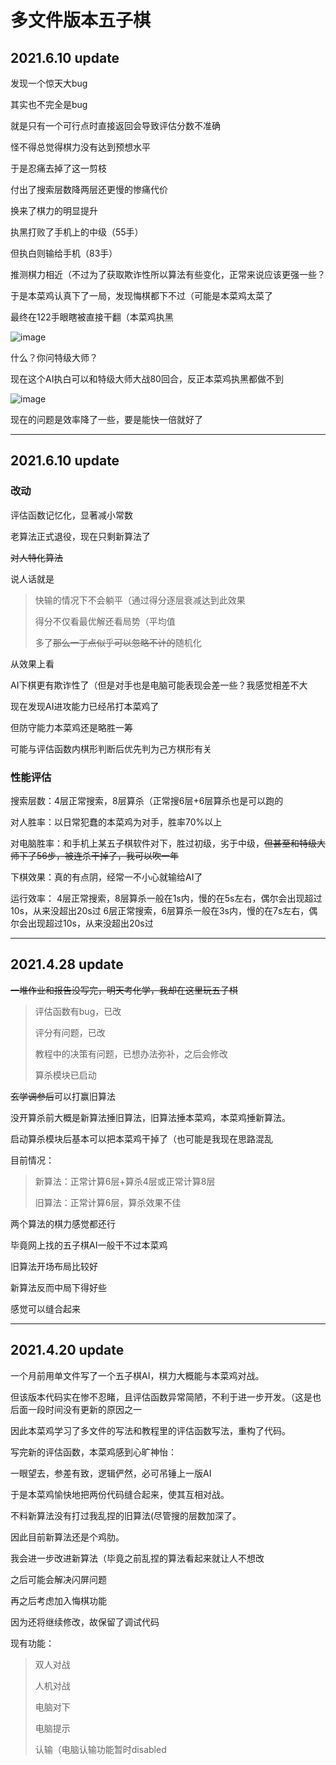 # 多文件版本五子棋
## 2021.6.10 update

发现一个惊天大bug

其实也不完全是bug

就是只有一个可行点时直接返回会导致评估分数不准确

怪不得总觉得棋力没有达到预想水平

于是忍痛去掉了这一剪枝

付出了搜索层数降两层还更慢的惨痛代价

换来了棋力的明显提升

执黑打败了手机上的中级（55手）

但执白则输给手机（83手）

推测棋力相近（不过为了获取欺诈性所以算法有些变化，正常来说应该更强一些？

于是本菜鸡认真下了一局，发现悔棋都下不过（可能是本菜鸡太菜了

最终在122手眼瞎被直接干翻（本菜鸡执黑

![image](https://user-images.githubusercontent.com/70872016/121470580-013cdf80-c9f1-11eb-889a-79b988c08431.png)

什么？你问特级大师？

现在这个AI执白可以和特级大师大战80回合，反正本菜鸡执黑都做不到

![image](https://user-images.githubusercontent.com/70872016/121470707-2e898d80-c9f1-11eb-8fb5-a69a4255f0b4.png)

现在的问题是效率降了一些，要是能快一倍就好了

---
## 2021.6.10 update
### 改动
评估函数记忆化，显著减小常数

老算法正式退役，现在只剩新算法了

~~对人特化算法~~

说人话就是

> 快输的情况下不会躺平（通过得分逐层衰减达到此效果
> 
> 得分不仅看最优解还看局势（平均值
> 
> 多了~~那么一丁点似乎可以忽略不计的~~随机化

从效果上看

AI下棋更有欺诈性了（但是对手也是电脑可能表现会差一些？我感觉相差不大

现在发现AI进攻能力已经吊打本菜鸡了

但防守能力本菜鸡还是略胜一筹

可能与评估函数内棋形判断后优先判为己方棋形有关

### 性能评估
搜索层数：4层正常搜索，8层算杀（正常搜6层+6层算杀也是可以跑的

对人胜率：以日常犯蠢的本菜鸡为对手，胜率70%以上

对电脑胜率：和手机上某五子棋软件对下，胜过初级，劣于中级，~~但甚至和特级大师下了56步，被连杀干掉了，我可以吹一年~~

下棋效果：真的有点阴，经常一不小心就输给AI了

运行效率：
4层正常搜索，8层算杀一般在1s内，慢的在5s左右，偶尔会出现超过10s，从来没超出20s过
6层正常搜索，6层算杀一般在3s内，慢的在7s左右，偶尔会出现超过10s，从来没超出20s过

---
## 2021.4.28 update

~~一堆作业和报告没写完，明天考化学，我却在这里玩五子棋~~

>评估函数有bug，已改
>
>评分有问题，已改
>
>教程中的决策有问题，已想办法弥补，之后会修改
>
>算杀模块已启动

~~玄学调参后~~可以打赢旧算法

没开算杀前大概是新算法捶旧算法，旧算法捶本菜鸡，本菜鸡捶新算法。

启动算杀模块后基本可以把本菜鸡干掉了（也可能是我现在思路混乱

目前情况：

>新算法：正常计算6层+算杀4层或正常计算8层
>
>旧算法：正常计算6层，算杀效果不佳

两个算法的棋力感觉都还行

毕竟网上找的五子棋AI一般干不过本菜鸡

旧算法开场布局比较好

新算法反而中局下得好些

感觉可以缝合起来

---
## 2021.4.20 update

一个月前用单文件写了一个五子棋AI，棋力大概能与本菜鸡对战。

但该版本代码实在惨不忍睹，且评估函数异常简陋，不利于进一步开发。（这是也后面一段时间没有更新的原因之一

因此本菜鸡学习了多文件的写法和教程里的评估函数写法，重构了代码。

写完新的评估函数，本菜鸡感到心旷神怡：

一眼望去，参差有致，逻辑俨然，必可吊锤上一版AI

于是本菜鸡愉快地把两份代码缝合起来，使其互相对战。

不料新算法没有打过我乱捏的旧算法(尽管搜的层数加深了。

因此目前新算法还是个鸡肋。

我会进一步改进新算法（毕竟之前乱捏的算法看起来就让人不想改

之后可能会解决闪屏问题

再之后考虑加入悔棋功能

因为还将继续修改，故保留了调试代码

现有功能：

> 双人对战
> 
> 人机对战
> 
> 电脑对下
> 
> 电脑提示
> 
> 认输（电脑认输功能暂时disabled
